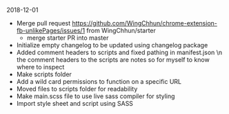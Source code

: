 2018-12-01
  * Merge pull request
    https://github.com/WingChhun/chrome-extension-fb-unlikePages/issues/1
    from WingChhun/starter
    - merge starter PR into master
  * Initialize empty changelog to be updated using changelog package
  * Added comment headers to scripts and fixed pathing in manifest.json \n the
    comment headers to the scripts are notes so for myself to know where to
    inspect
  * Make scripts folder
  * Add a wild card permissions to function on a specific URL
  * Moved files to scripts folder for readability
  * Make main.scss file to use live sass compiler for styling
  * Import style sheet and script using SASS